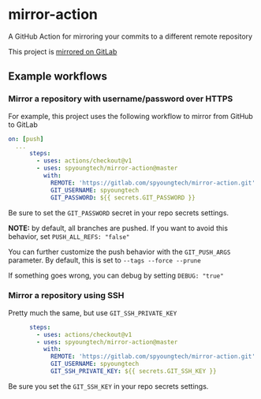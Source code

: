 # mirror-action
A GitHub Action for mirroring your commits to a different remote repository

This project is [mirrored on GitLab](https://gitlab.com/spyoungtech/mirror-action)

## Example workflows

### Mirror a repository with username/password over HTTPS

For example, this project uses the following workflow to mirror from GitHub to GitLab

```yaml
on: [push]
  ...
      steps:
        - uses: actions/checkout@v1
        - uses: spyoungtech/mirror-action@master
          with:
            REMOTE: 'https://gitlab.com/spyoungtech/mirror-action.git'
            GIT_USERNAME: spyoungtech
            GIT_PASSWORD: ${{ secrets.GIT_PASSWORD }}
```

Be sure to set the `GIT_PASSWORD` secret in your repo secrets settings.


**NOTE:** by default, all branches are pushed. If you want to avoid 
this behavior, set `PUSH_ALL_REFS: "false"`

You can further customize the push behavior with the `GIT_PUSH_ARGS` parameter. 
By default, this is set to `--tags --force --prune`

If something goes wrong, you can debug by setting `DEBUG: "true"`

### Mirror a repository using SSH

Pretty much the same, but use `GIT_SSH_PRIVATE_KEY`

```yaml
      steps:
        - uses: actions/checkout@v1
        - uses: spyoungtech/mirror-action@master
          with:
            REMOTE: 'https://gitlab.com/spyoungtech/mirror-action.git'
            GIT_USERNAME: spyoungtech
            GIT_SSH_PRIVATE_KEY: ${{ secrets.GIT_SSH_KEY }}

```
Be sure you set the `GIT_SSH_KEY` in your repo secrets settings.
